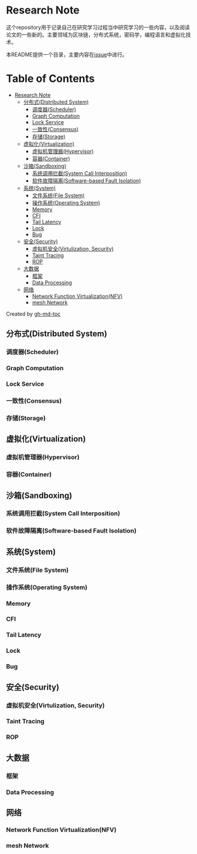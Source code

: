 # Research Note

这个repository用于记录自己在研究学习过程当中研究学习的一些内容，以及阅读论文的一些新的。主要领域为区块链，分布式系统，密码学，编程语言和虚拟化技术。

本README提供一个目录，主要内容在[issue](https://github.com/terasum/research/issues)中进行。

Table of Contents
=================

   * [Research Note](#research-note)
      * [分布式(Distributed System)](#分布式distributed-system)
         * [调度器(Scheduler)](#调度器scheduler)
         * [Graph Computation](#graph-computation)
         * [Lock Service](#lock-service)
         * [一致性(Consensus)](#一致性consensus)
         * [存储(Storage)](#存储storage)
      * [虚拟化(Virtualization)](#虚拟化virtualization)
         * [虚拟机管理器(Hypervisor)](#虚拟机管理器hypervisor)
         * [容器(Container)](#容器container)
      * [沙箱(Sandboxing)](#沙箱sandboxing)
         * [系统调用拦截(System Call Interposition)](#系统调用拦截system-call-interposition)
         * [软件故障隔离(Software-based Fault Isolation)](#软件故障隔离software-based-fault-isolation)
      * [系统(System)](#系统system)
         * [文件系统(File System)](#文件系统file-system)
         * [操作系统(Operating System)](#操作系统operating-system)
         * [Memory](#memory)
         * [CFI](#cfi)
         * [Tail Latency](#tail-latency)
         * [Lock](#lock)
         * [Bug](#bug)
      * [安全(Security)](#安全security)
         * [虚拟机安全(Virtulization, Security)](#虚拟机安全virtulization-security)
         * [Taint Tracing](#taint-tracing)
         * [ROP](#rop)
      * [大数据](#大数据)
         * [框架](#框架)
         * [Data Processing](#data-processing)
      * [网络](#网络)
         * [Network Function Virtualization(NFV)](#network-function-virtualizationnfv)
         * [mesh Network](#mesh-network)

Created by [gh-md-toc](https://github.com/ekalinin/github-markdown-toc)


## 分布式(Distributed System)

### 调度器(Scheduler)

### Graph Computation

### Lock Service


### 一致性(Consensus)


### 存储(Storage)

## 虚拟化(Virtualization)

### 虚拟机管理器(Hypervisor)


### 容器(Container)


## 沙箱(Sandboxing)


###  系统调用拦截(System Call Interposition)

### 软件故障隔离(Software-based Fault Isolation)


## 系统(System)

### 文件系统(File System)

### 操作系统(Operating System)


### Memory

### CFI

### Tail Latency


### Lock


### Bug


## 安全(Security)

### 虚拟机安全(Virtulization, Security)

### Taint Tracing

### ROP


## 大数据

### 框架

### Data Processing

## 网络

### Network Function Virtualization(NFV)

### mesh Network